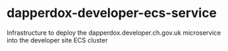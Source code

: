 # dapperdox-developer-ecs-service
Infrastructure to deploy the dapperdox.developer.ch.gov.uk microservice into the developer site ECS cluster
